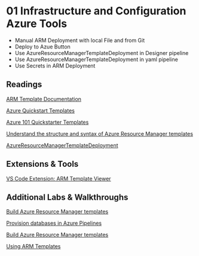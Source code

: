 # 01 Infrastructure and Configuration Azure Tools

- Manual ARM Deployment with local File and from Git
- Deploy to Azue Button
- Use AzureResourceManagerTemplateDeployment in Designer pipeline
- Use AzureResourceManagerTemplateDeployment in yaml pipeline
- Use Secrets in ARM Deployment

## Readings

[ARM Template Documentation](https://docs.microsoft.com/en-us/azure/azure-resource-manager/templates/)

[Azure Quickstart Templates](https://azure.microsoft.com/en-us/resources/templates/)

[Azure 101 Quickstarter Templates](https://github.com/Azure/azure-quickstart-templates)

[Understand the structure and syntax of Azure Resource Manager templates](https://docs.microsoft.com/en-us/azure/azure-resource-manager/templates/template-syntax)

[AzureResourceManagerTemplateDeployment](https://docs.microsoft.com/en-us/azure/devops/pipelines/apps/cd/azure/deploy-arm-template?view=azure-devops#create-your-pipeline-and-deploy-your-template)

## Extensions & Tools

[VS Code Extension: ARM Template Viewer](https://marketplace.visualstudio.com/items?itemName=bencoleman.armview)

## Additional Labs & Walkthroughs

[Build Azure Resource Manager templates](https://docs.microsoft.com/en-us/learn/modules/build-azure-vm-templates/)

[Provision databases in Azure Pipelines](https://docs.microsoft.com/en-us/learn/modules/provision-database-azure-pipelines/)

[Build Azure Resource Manager templates](https://docs.microsoft.com/en-us/learn/modules/build-azure-vm-templates/)

[Using ARM Templates](http://microsoft.github.io/PartsUnlimited/iac/200.2x-IaC-AZ-400T05AppInfra.html)
